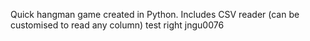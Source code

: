 Quick hangman game created in Python.
Includes CSV reader (can be customised to read any column)
test right jngu0076